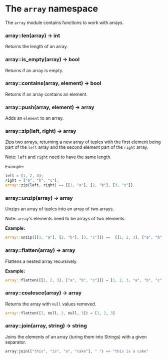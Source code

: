 # The `array` namespace

The `array` module contains functions to work with arrays.

### array::len(array) -> int

Returns the length of an array.

### array::is_empty(array) -> bool

Returns if an array is empty.

### array::contains(array, element) -> bool

Returns if an array contains an element.

### array::push(array, element) -> array

Adds an `element` to an array.

### array::zip(left, right) -> array

Zips two arrays, returning a new array of tuples with the first element being part of the `left` array and the second element part of the `right` array.

Note: `left` and `right` need to have the same length.

Example:

```rust
left = [1, 2, 3];
right = ["a", "b", "c"];
array::zip(left, right) == [[1, "a"], [2, "b"], [3, "c"]]
```



### array::unzip(array) -> array

Unzips an array of tuples into an array of two arrays.

Note: `array`'s elements need to be arrays of two elements.

**Example:**

```rust
array::unzip([[1, "a"], [2, "b"], [3, "c"]]) ==  [[1, 2, 3], ["a", "b", "c"]]
```

### array::flatten(array) -> array

Flattens a nested array recursively.

**Example:**

```rust
array::flatten([[1, 2, 3], ["a", "b", "c"]]) = [1, 2, 3, "a", "b", "c"]
```

### array::coalesce(array) -> array

Returns the array with `null` values removed.

```rust
array::flatten([1, null, 2, null, 3]) = [1, 2, 3]
```

### array::join(array, string) -> string

Joins the elements of an array (turing them into Strings) with a given separator.

```rust
array:join(["this", "is", "a", "cake"], " ") => "this is a cake"
```